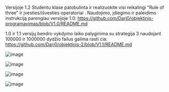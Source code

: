 Versijoje 1.2 Studentu klase patobulinta ir realizuokite visi reikalingi "Rule of three" ir įvesties/išvesties operatoriai .   Naudojimo, įdiegimo ir paleidimo instrukciją parengiau versijoje 1.0: https://github.com/Darj0/objektinis-programavimas/blob/V1.0/README.md

1.0 ir 1.1 versijų bendro vykdymo laiko palyginima su strategija 3 naudojant 100000 ir 1000000 dydžio failus galima rasti cia: https://github.com/Darj0/objektinis-2/blob/V1.1/README.md

![image](https://github.com/user-attachments/assets/45c164d8-643d-4f48-a8c3-9a413c3e3a40)

![image](https://github.com/user-attachments/assets/e27784ac-3f0c-4e40-ba73-beeb6df928df)

![image](https://github.com/user-attachments/assets/0115155a-ade0-4fe1-b7a9-f3375443789b)

![image](https://github.com/user-attachments/assets/583228b4-d40e-4f98-b7b1-3b7df58cdf18)







